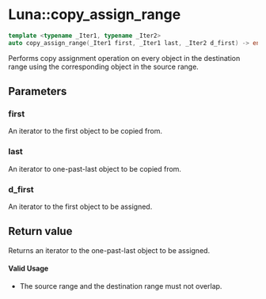 # Luna::copy_assign_range

```c++
template <typename _Iter1, typename _Iter2>
auto copy_assign_range(_Iter1 first, _Iter1 last, _Iter2 d_first) -> enable_if_t<!Impl::copy_assign_range_is_value_type_trivial< _Iter1, _Iter2 >::value, _Iter2 >
```

Performs copy assignment operation on every object in the destination range using the corresponding object in the source range. 



## Parameters
### first
An iterator to the first object to be copied from. 

### last
An iterator to one-past-last object to be copied from. 

### d_first
An iterator to the first object to be assigned. 

## Return value
Returns an iterator to the one-past-last object to be assigned. 

#### Valid Usage
* The source range and the destination range must not overlap. 

